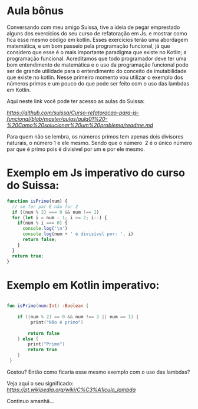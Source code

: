 # Aula bônus

Conversando com meu amigo Suissa, tive a ideia de pegar emprestado alguns dos exercícios do seu curso de refatoração em Js.
e mostrar como fica esse mesmo código em kotlin. Esses exercicios terão uma abordagem matemática, e um bom passeio pela programação funcional, já que considero que esse é o mais importante paradigma que existe no Kotlin; a programação funcional. Acreditamos que todo programador deve ter uma bom entendimento de matemática e o uso da programação funcional pode ser de grande utilidade para o entendimento do conceito de imutabilidade que existe no kotlin. Nesse primeiro momento vou utilizar o exemplo dos números primos e um pouco do que pode ser feito com o uso das lambdas em Kotlin.

Aqui neste link você pode ter acesso as aulas do Suissa:

*https://github.com/suissa/Curso-refatoracao-para-js-funcional/blob/master/aulas/aula01%20-%20Como%20solucionar%20um%20problema/readme.md*


Para quem não se lembra, os números primos tem apenas dois divisores naturais, o número  1 e ele mesmo. Sendo que o número  2 é o único número par que é primo pois é divisivel por um e por ele mesmo.

# Exemplo em Js imperativo do curso do Suissa:

```js
function isPrime(num) { 
  // se for par E não for 2
  if ((num % 2) === 0 && num !== 2)
  for (let i = num - 1; i >= 2; i--) {
    if(num % i === 0) {
      console.log('\n')
      console.log(num + ' é divisível por: ', i)
      return false;
    }
  }
  return true;
}

```
# Exemplo em Kotlin imperativo:

```kotlin

fun isPrime(num:Int) :Boolean {
    
    if ((num % 2) == 0 && num !== 2 || num == 1) {
         print("Não é primo")
        
        return false
    } else {
        print("Primo")
        return true
    }
 }

```

Gostou?
Então como ficaria esse mesmo exemplo com o uso das lambdas?

Veja aqui o seu significado:
*https://pt.wikipedia.org/wiki/C%C3%A1lculo_lambda*


Continuo amanhã...

